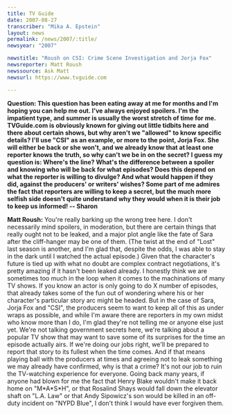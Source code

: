 ```yaml
---
title: TV Guide
date: 2007-08-27
transcriber: "Mika A. Epstein"
layout: news
permalink: /news/2007/:title/
newsyear: "2007"

newstitle: "Roush on CSI: Crime Scene Investigation and Jorja Fox"
newsreporter: Matt Roush
newssource: Ask Matt
newsurl: https://www.tvguide.com

---
```



**Question: This question has been eating away at me for months and I'm hoping you can help me out. I've always enjoyed spoilers. I'm the impatient type, and summer is usually the worst stretch of time for me. TVGuide.com is obviously known for giving out little tidbits here and there about certain shows, but why aren't we "allowed" to know specific details? I'll use "CSI" as an example, or more to the point, Jorja Fox. She will either be back or she won't, and we already know that at least one reporter knows the truth, so why can't we be in on the secret? I guess my question is: Where's the line? What's the difference between a spoiler and knowing who will be back for what episodes? Does this depend on what the reporter is willing to divulge? And what would happen if they did, against the producers' or writers' wishes? Some part of me admires the fact that reporters are willing to keep a secret, but the much more selfish side doesn't quite understand why they would when it is their job to keep us informed! -- Sharon**

**Matt Roush:** You're really barking up the wrong tree here. I don't necessarily mind spoilers, in moderation, but there are certain things that really ought not to be leaked, and a major plot angle like the fate of Sara after the cliff-hanger may be one of them. (The twist at the end of "Lost" last season is another, and I'm glad that, despite the odds, I was able to stay in the dark until I watched the actual episode.) Given that the character's future is tied up with what no doubt are complex contract negotiations, it's pretty amazing if it hasn't been leaked already. I honestly think we are sometimes too much in the loop when it comes to the machinations of many TV shows. If you know an actor is only going to do X number of episodes, that already takes some of the fun out of wondering where his or her character's particular story arc might be headed. But in the case of Sara, Jorja Fox and "CSI", the producers seem to want to keep all of this as under wraps as possible, and while I'm aware there are reporters in my own midst who know more than I do, I'm glad they're not telling me or anyone else just yet. We're not talking government secrets here, we're talking about a popular TV show that may want to save some of its surprises for the time an episode actually airs. If we're doing our jobs right, we'll be prepared to report that story to its fullest when the time comes. And if that means playing ball with the producers at times and agreeing not to leak something we may already have confirmed, why is that a crime? It's not our job to ruin the TV-watching experience for everyone. Going back many years, if anyone had blown for me the fact that Henry Blake wouldn't make it back home on "M\*A\*S*H", or that Rosalind Shays would fall down the elevator shaft on "L.A. Law" or that Andy Sipowicz's son would be killed in an off-duty incident on "NYPD Blue", I don't think I would have ever forgiven them.
